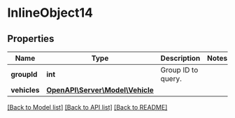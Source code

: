 # InlineObject14

## Properties
Name | Type | Description | Notes
------------ | ------------- | ------------- | -------------
**groupId** | **int** | Group ID to query. | 
**vehicles** | [**OpenAPI\Server\Model\Vehicle**](Vehicle.md) |  | 

[[Back to Model list]](../README.md#documentation-for-models) [[Back to API list]](../README.md#documentation-for-api-endpoints) [[Back to README]](../README.md)


